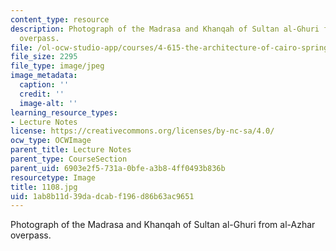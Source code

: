 ```yaml
---
content_type: resource
description: Photograph of the Madrasa and Khanqah of Sultan al-Ghuri from al-Azhar
  overpass.
file: /ol-ocw-studio-app/courses/4-615-the-architecture-of-cairo-spring-2002/1ab8b11d39dadcabf196d86b63ac9651_1108.jpg
file_size: 2295
file_type: image/jpeg
image_metadata:
  caption: ''
  credit: ''
  image-alt: ''
learning_resource_types:
- Lecture Notes
license: https://creativecommons.org/licenses/by-nc-sa/4.0/
ocw_type: OCWImage
parent_title: Lecture Notes
parent_type: CourseSection
parent_uid: 6903e2f5-731a-0bfe-a3b8-4ff0493b836b
resourcetype: Image
title: 1108.jpg
uid: 1ab8b11d-39da-dcab-f196-d86b63ac9651
---
```

Photograph of the Madrasa and Khanqah of Sultan al-Ghuri from al-Azhar overpass.